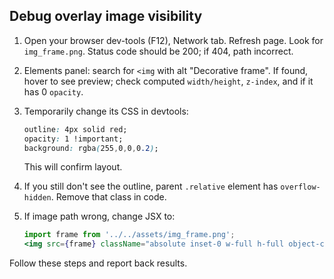 ## Debug overlay image visibility

1. Open your browser dev-tools (F12), Network tab.
   Refresh page. Look for `img_frame.png`. Status code should be 200; if 404, path incorrect.

2. Elements panel: search for `<img` with alt "Decorative frame". If found, hover to see preview; check computed `width/height`, `z-index`, and if it has 0 `opacity`.

3. Temporarily change its CSS in devtools:
   ```css
   outline: 4px solid red;
   opacity: 1 !important;
   background: rgba(255,0,0,0.2);
   ```
   This will confirm layout.

4. If you still don't see the outline, parent `.relative` element has `overflow-hidden`. Remove that class in code.

5. If image path wrong, change JSX to:
   ```jsx
   import frame from '../../assets/img_frame.png';
   <img src={frame} className="absolute inset-0 w-full h-full object-contain z-50" />
   ```

Follow these steps and report back results.
